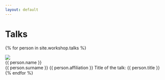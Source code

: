 ```yaml
---
layout: default
---
```


# Talks

{% for person in site.workshop.talks %}
<div class="speaker">
    <div class="cont">
        <img src="{{ person.pic }}"/>
        <div class="details">
            <span class="name">{{ person.name }}<br>{{ person.surname }}</span>
            <span class="affiliation">{{ person.affiliation }}</span>
            <span class="title">Title of the talk: {{ person.title }}</span>
            <!--<span class="affiliation"><a href='{{ person.file_url }}'>{{ person.file_text }}</a></span>-->
        </div>
    </div>
</div>
{% endfor %}
